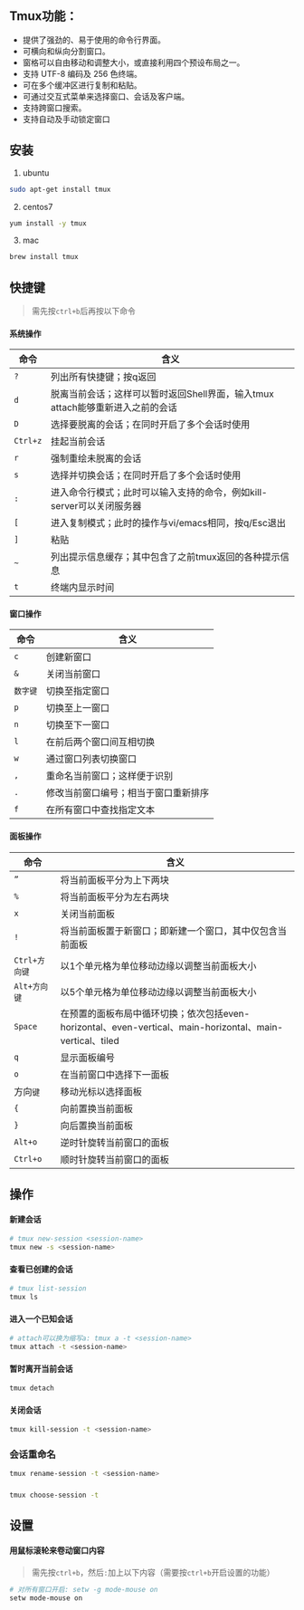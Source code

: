 ## Tmux功能：
-  提供了强劲的、易于使用的命令行界面。
-  可横向和纵向分割窗口。
-  窗格可以自由移动和调整大小，或直接利用四个预设布局之一。
-  支持 UTF-8 编码及 256 色终端。
-  可在多个缓冲区进行复制和粘贴。
-  可通过交互式菜单来选择窗口、会话及客户端。
-  支持跨窗口搜索。
-  支持自动及手动锁定窗口

## 安装
1. ubuntu
```bash
sudo apt-get install tmux
```

2. centos7
```bash
yum install -y tmux
```

3. mac
```bash
brew install tmux
```

## 快捷键
> 需先按`ctrl+b`后再按以下命令

#### 系统操作
命令 | 含义
--- | ---
`?` | 列出所有快捷键；按q返回
`d` | 脱离当前会话；这样可以暂时返回Shell界面，输入tmux attach能够重新进入之前的会话
`D` | 选择要脱离的会话；在同时开启了多个会话时使用
`Ctrl+z` | 挂起当前会话
`r` | 强制重绘未脱离的会话
`s` | 选择并切换会话；在同时开启了多个会话时使用
`:` | 进入命令行模式；此时可以输入支持的命令，例如kill-server可以关闭服务器
`[` | 进入复制模式；此时的操作与vi/emacs相同，按q/Esc退出
`]` | 粘贴
`~`| 列出提示信息缓存；其中包含了之前tmux返回的各种提示信息
`t` | 终端内显示时间

#### 窗口操作
命令 | 含义
--- | ---
`c` | 创建新窗口
`&` | 关闭当前窗口
`数字键` | 切换至指定窗口
`p` | 切换至上一窗口
`n` | 切换至下一窗口
`l` | 在前后两个窗口间互相切换
`w` | 通过窗口列表切换窗口
`,` | 重命名当前窗口；这样便于识别
`.` | 修改当前窗口编号；相当于窗口重新排序
`f` | 在所有窗口中查找指定文本

#### 面板操作
命令 | 含义
--- | ---
`”` | 将当前面板平分为上下两块
`%` | 将当前面板平分为左右两块
`x` | 关闭当前面板
`!` | 将当前面板置于新窗口；即新建一个窗口，其中仅包含当前面板
`Ctrl+方向键` | 以1个单元格为单位移动边缘以调整当前面板大小
`Alt+方向键` | 以5个单元格为单位移动边缘以调整当前面板大小
`Space` | 在预置的面板布局中循环切换；依次包括even-horizontal、even-vertical、main-horizontal、main-vertical、tiled
`q` | 显示面板编号
`o` | 在当前窗口中选择下一面板
方向`键` | 移动光标以选择面板
`{` | 向前置换当前面板
`}` | 向后置换当前面板
`Alt+o` | 逆时针旋转当前窗口的面板
`Ctrl+o` | 顺时针旋转当前窗口的面板

## 操作
#### 新建会话
```bash
# tmux new-session <session-name>
tmux new -s <session-name>
```

#### 查看已创建的会话
```bash
# tmux list-session
tmux ls
```

#### 进入一个已知会话
```bash
# attach可以换为缩写a: tmux a -t <session-name>
tmux attach -t <session-name>
```

#### 暂时离开当前会话
```bash
tmux detach
```

#### 关闭会话
```bash
tmux kill-session -t <session-name>
```
### 会话重命名
```bash
tmux rename-session -t <session-name>
```

### 
```bash
tmux choose-session -t
```

## 设置
#### 用鼠标滚轮来卷动窗口内容
> 需先按`ctrl+b`，然后`:`加上以下内容（需要按`ctrl+b`开启设置的功能）
```bash
# 对所有窗口开启: setw -g mode-mouse on
setw mode-mouse on
```
